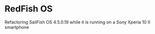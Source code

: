 # RedFish OS

Refactoring SailFish OS 4.5.0.19 while it is running on a Sony Xperia 10 II smartphone

